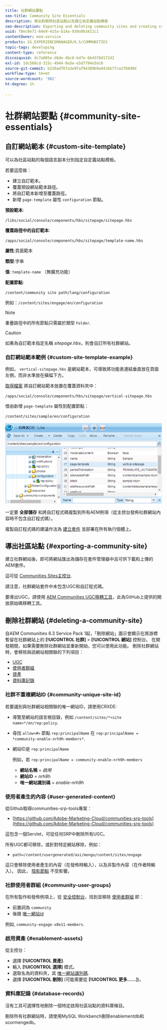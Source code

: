 ```yaml
---
title: 社群網站要點
seo-title: Community Site Essentials
description: 導出和刪除社區站點以及建立自定義站點模板
seo-description: Exporting and deleting community sites and creating custom site templates
uuid: f0ec0e71-64e9-415a-b14a-939a9b1611c1
contentOwner: msm-service
products: SG_EXPERIENCEMANAGER/6.5/COMMUNITIES
topic-tags: developing
content-type: reference
discoiquuid: dc7a085e-d6de-4bc8-bd7e-6b43f8d172d2
exl-id: 1dc568cd-315c-4944-9a3e-e5d7794e5dc0
source-git-commit: b220adf6fa3e9faf94389b9a9416b7fca2f89d9d
workflow-type: tm+mt
source-wordcount: '561'
ht-degree: 1%

---
```


# 社群網站要點 {#community-site-essentials}

## 自訂網站範本 {#custom-site-template}

可以為社區站點的每個語言副本分別指定自定義站點模板。

若要這麼做：

* 建立自訂範本。
* 覆蓋預設網站範本路徑。
* 將自訂範本新增至覆蓋路徑。
* 新增 `page-template` 屬性 `configuration` 節點。

**預設範本**:

`/libs/social/console/components/hbs/sitepage/sitepage.hbs`

**覆蓋路徑中的自訂範本**:

`/apps/social/console/components/hbs/sitepage/template-name.hbs`

**屬性**:頁面範本

**類型**:字串

**值**: `template-name` （無擴充功能）

**配置節點**:

`/content/community site path/lang/configuration`

例如：`/content/sites/engage/en/configuration`

>[!NOTE]
>
>重疊路徑中的所有節點只需屬於類型 `Folder`.

>[!CAUTION]
>
>如果為自訂範本指定名稱 *sitepage.hbs*，則會自訂所有社群網站。

### 自訂網站範本範例 {#custom-site-template-example}

例如， `vertical-sitepage.hbs` 是網站範本，可導致將功能表連結垂直放在頁面左側，而非水準放在橫幅下方。

[取得檔案](assets/vertical-sitepage.hbs)
將自訂網站範本放置在覆蓋資料夾中：

`/apps/social/console/components/hbs/sitepage/vertical-sitepage.hbs`

借由新增 `page-template` 屬性到配置節點：

`/content/sites/sample/en/configuration`

![crxde-siteconfiguration](assets/crxde-siteconfiguration.png)

一定要 **全部儲存** 和將自訂程式碼複製到所有AEM例項（從主控台發佈社群網站內容時不包含自訂程式碼）。

複製自訂程式碼的建議作法為 [建立套件](../../help/sites-administering/package-manager.md#creating-a-new-package) 並部署在所有執行個體上。

## 導出社區站點 {#exporting-a-community-site}

建立社群網站後，即可將網站匯出為儲存在套件管理器中且可供下載和上傳的AEM套件。

這可從 [Communities Sites主控台](sites-console.md#exporting-the-site).

請注意，社群網站套件中未包含UGC和自訂程式碼。

要導出UGC，請使用 [AEM Communities UGC移轉工具](https://github.com/Adobe-Marketing-Cloud/communities-ugc-migration)，此為GitHub上提供的開放原始碼移轉工具。

## 刪除社群網站 {#deleting-a-community-site}

自AEM Communities 6.3 Service Pack 1起，「刪除網站」圖示會顯示在將游標暫留在社群網站上的 **[!UICONTROL 社群]** > **[!UICONTROL 網站]** 控制台。 在開發期間，如果需要刪除社群網站並重新開始，您可以使用此功能。 刪除社群網站時，會移除與該網站相關聯的下列項目：

* [UGC](#user-generated-content)
* [使用者群組](#community-user-groups)
* [資產](#enablement-assets)
* [資料庫記錄](#database-records)

### 社群不重複網站ID {#community-unique-site-id}

若要識別與社群網站相關聯的唯一網站ID，請使用CRXDE:

* 導覽至網站的語言根目錄，例如 `/content/sites/*<site name>*/en/rep:policy`.

* 尋找 `allow<#>` 節點 `rep:principalName` 在 `rep:principalName = *community-enable-nrh9h-members*`.

* 網站ID是 `rep:principalName`

   例如，若 `rep:principalName = community-enable-nrh9h-members`

   * **網站名稱** = *啟用*
   * **網站ID** = *nrh9h*
   * **唯一網站識別碼** = *enable-nrh9h*

### 使用者產生的內容 {#user-generated-content}

從Github取得communities-srp-tools專案：

* [https://github.com/Adobe-Marketing-Cloud/communities-srp-tools](https://github.com/Adobe-Marketing-Cloud/communities-srp-tools)

這包含一個Servlet，可從任何SRP中刪除所有UGC。

所有UGC都可移除，或針對特定網站移除，例如：

* `path=/content/usergenerated/asi/mongo/content/sites/engage`

這只會移除使用者產生的內容（在發佈時輸入），以及非製作內容（在作者時輸入）。 因此， [陰影節點](srp.md#shadownodes) 不受影響。

### 社群使用者群組 {#community-user-groups}

在所有製作和發佈例項上，從 [安全控制台](../../help/sites-administering/security.md)，找到並移除 [使用者群組](users.md) 即：

* 前置詞為 `community`
* 後跟 [唯一網站id](#community-unique-site-id)

例如, `community-engage-x0e11-members`.

### 啟用資產 {#enablement-assets}

從主控台：

* 選擇 **[!UICONTROL 資產]**.
* 輸入 **[!UICONTROL 選擇]** 模式。
* 選取名為的資料夾，其 [唯一網站識別碼](#community-unique-site-id).
* 選擇 **[!UICONTROL 刪除]** (可能需要從 **[!UICONTROL 更多……]**)。

### 資料庫記錄 {#database-records}

沒有工具可選擇性地刪除一個特定啟用社區站點的資料庫條目。

刪除所有社群網站時，請使用MySQL Workbench刪除enablementdb和scormengedb。
